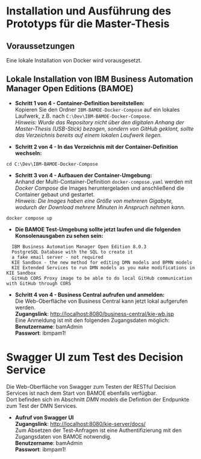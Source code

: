 # Installation und Ausführung des Prototyps für die Master-Thesis

## Voraussetzungen
Eine lokale Installation von Docker wird vorausgesetzt.

## Lokale Installation von IBM Business Automation Manager Open Editions (BAMOE)
- **Schritt 1 von 4 - Container-Definition bereitstellen:**  
Kopieren Sie den Ordner `IBM-BAMOE-Docker-Compose` auf ein lokales Laufwerk, z.B. nach `C:\Dev\IBM-BAMOE-Docker-Compose`.  
*Hinweis: Wurde das Repository nicht über den digitalen Anhang der Master-Thesis (USB-Stick) bezogen, sondern von GitHub geklont, sollte das Verzeichnis bereits auf einem lokalen Laufwerk liegen.* 


- **Schritt 2 von 4 - In das Verzeichnis mit der Container-Definition wechseln:**

```
cd C:\Dev\IBM-BAMOE-Docker-Compose
```

- **Schritt 3 von 4 - Aufbauen der Container-Umgebung:**  
Anhand der Multi-Container-Definition `docker-compose.yaml` werden mit *Docker Compose* die Images heruntergeladen und anschließend die Container gebaut und gestartet.  
*Hinweis: Die Images haben eine Größe von mehreren Gigabyte, wodurch der Download mehrere Minuten in Anspruch nehmen kann.*
  
```
docker compose up
```

- **Die BAMOE Test-Umgebung sollte jetzt laufen und die folgenden Konsolenausgaben zu sehen sein:**

```
  IBM Business Automation Manager Open Edition 8.0.3
  PostgreSQL Database with the SQL to create it
  a fake email server - not required
  KIE Sandbox - the new method for editing DMN models and BPMN models
  KIE Extended Services to run DMN models as you make modifications in KIE Sandbox
  GitHub CORS Proxy image to be able to do local GitHub communication with GitHub through CORS
```

- **Schritt 4 von 4 - Business Central aufrufen und anmelden:**  
Die Web-Oberfläche von Business Central kann jetzt lokal aufgerufen werden.  
**Zugangslink**: [http://localhost:8080/business-central/kie-wb.jsp](http://localhost:8080/business-central/kie-wb.jsp)  
Eine Anmeldung ist mit den folgenden Zugangsdaten möglich:  
**Benutzername**: bamAdmin  
**Passwort**: ibmpam1!  

# Swagger UI zum Test des Decision Service
Die Web-Oberfläche von Swagger zum Testen der RESTful Decision Services ist nach dem Start von BAMOE ebenfalls verfügbar.  
Dort befinden sich im Abschnitt *DMN models*  die Defintion der Endpunkte zum Test der DMN Services.
- **Aufruf von Swagger UI**  
**Zugangslink**: [http://localhost:8080/kie-server/docs/](http://localhost:8080/kie-server/docs/)  
Zum Absetzen der Test-Anfragen ist eine Authentifizierung mit den Zugangsdaten von BAMOE notwendig.  
**Benutzername**: bamAdmin  
**Passwort**: ibmpam1!  
